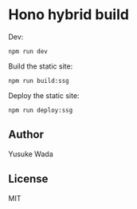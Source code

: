 # Hono hybrid build

Dev:

```
npm run dev
```

Build the static site:

```
npm run build:ssg
```

Deploy the static site:

```
npm run deploy:ssg
```

## Author

Yusuke Wada

## License

MIT
